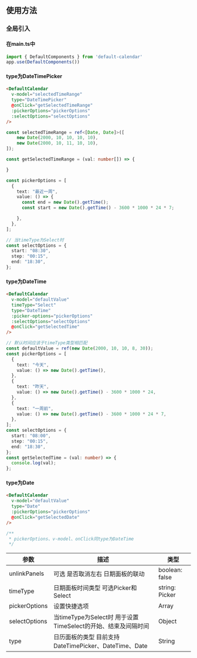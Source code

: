 ## 使用方法

### 全局引入

#### 在main.ts中
```typescript
import { DefaultComponents } from 'default-calendar'
app.use(DefaultComponents())
```

#### type为DateTimePicker
```html
<DefaultCalendar 
  v-model="selectedTimeRange"
  type="DateTimePicker"
  @onClick="getSelectedTimeRange"
  :pickerOptions="pickerOptions"
  :selectOptions="selectOptions"
/>
```

```typescript
const selectedTimeRange = ref<[Date, Date]>([
	new Date(2000, 10, 10, 10, 10),
	new Date(2000, 10, 11, 10, 10),
]);

const getSelectedTimeRange = (val: number[]) => {

}

const pickerOptions = [
  {
    text: "最近一周",
    value: () => {
      const end = new Date().getTime();
      const start = new Date().getTime() - 3600 * 1000 * 24 * 7;

    },
  },
];

// 当timeType为Select时 
const selectOptions = {
  start: "08:30",
  step: "00:15",
  end: "18:30",
};
```
#### type为DateTime
```html
<DefaultCalendar
  v-model="defaultValue"
  timeType="Select"
  type="DateTime"
  :picker-options="pickerOptions"
  :selectOptions="selectOptions"
  @onClick="getSelectedTime"
/>
```
```typescript
// 默认时间应该于timeType类型相匹配
const defaultValue = ref(new Date(2000, 10, 10, 8, 30));
const pickerOptions = [
  {
    text: "今天",
    value: () => new Date().getTime(),
  },
  {
    text: "昨天",
    value: () => new Date().getTime() - 3600 * 1000 * 24,
  },
  {
    text: "一周前",
    value: () => new Date().getTime() - 3600 * 1000 * 24 * 7,
  },
];
const selectOptions = {
  start: "08:00",
  step: "00:15",
  end: "18:30",
};
const getSelectedTime = (val: number) => {
  console.log(val);
};
```
#### type为Date
```html
<DefaultCalendar
  v-model="defaultValue"
  type="Date"
  :pickerOptions="pickerOptions"
  @onClick="getSelectedDate"
/>
```
```typescript
/**
 * pickerOptions、v-model、onClick同type为DateTime
 */
```


| 参数             | 描述                                                                          | 类型                                       |
| --------------- | ----------------------------------------------------------------------------- | ----------------------------------------- |
| unlinkPanels    | 可选 是否取消左右 日期面板的联动                                                  | boolean: false                            |
| timeType        | 日期面板时间类型 可选Picker和Select                                              | string: Picker                            |
| pickerOptions   | 设置快捷选项                                                                    | Array                                     |
| selectOptions   | 当timeType为Select时 用于设置TimeSelect的开始、结束及间隔时间                      | Object                                    |
| type            | 日历面板的类型 目前支持DateTimePicker、DateTime、Date                             | String                                     |